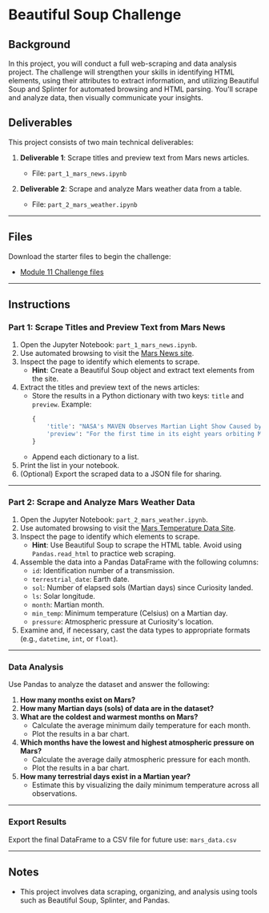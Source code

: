 # Beautiful Soup Challenge

## Background

In this project, you will conduct a full web-scraping and data analysis project. The challenge will strengthen your skills in identifying HTML elements, using their attributes to extract information, and utilizing Beautiful Soup and Splinter for automated browsing and HTML parsing. You'll scrape and analyze data, then visually communicate your insights.

## Deliverables

This project consists of two main technical deliverables:

1. **Deliverable 1**: Scrape titles and preview text from Mars news articles.  
   - File: `part_1_mars_news.ipynb`

2. **Deliverable 2**: Scrape and analyze Mars weather data from a table.  
   - File: `part_2_mars_weather.ipynb`

---

## Files

Download the starter files to begin the challenge:

- [Module 11 Challenge files](https://bootcampspot.instructure.com/courses/6252/external_tools/313)

---

## Instructions

### Part 1: Scrape Titles and Preview Text from Mars News

1. Open the Jupyter Notebook: `part_1_mars_news.ipynb`.
2. Use automated browsing to visit the [Mars News site](https://redplanetscience.com).
3. Inspect the page to identify which elements to scrape.
   - **Hint**: Create a Beautiful Soup object and extract text elements from the site.
4. Extract the titles and preview text of the news articles:
   - Store the results in a Python dictionary with two keys: `title` and `preview`. Example:
     ```python
     {
         'title': "NASA's MAVEN Observes Martian Light Show Caused by Major Solar Storm",
         'preview': "For the first time in its eight years orbiting Mars, NASA’s MAVEN mission witnessed two different types of ultraviolet aurorae simultaneously, the result of solar storms that began on Aug. 27."
     }
     ```
   - Append each dictionary to a list.
5. Print the list in your notebook.
6. (Optional) Export the scraped data to a JSON file for sharing.

---

### Part 2: Scrape and Analyze Mars Weather Data

1. Open the Jupyter Notebook: `part_2_mars_weather.ipynb`.
2. Use automated browsing to visit the [Mars Temperature Data Site](https://static.bc-edx.com/data/web/mars_facts/temperature.html).
3. Inspect the page to identify which elements to scrape.
   - **Hint**: Use Beautiful Soup to scrape the HTML table. Avoid using `Pandas.read_html` to practice web scraping.
4. Assemble the data into a Pandas DataFrame with the following columns:
   - `id`: Identification number of a transmission.
   - `terrestrial_date`: Earth date.
   - `sol`: Number of elapsed sols (Martian days) since Curiosity landed.
   - `ls`: Solar longitude.
   - `month`: Martian month.
   - `min_temp`: Minimum temperature (Celsius) on a Martian day.
   - `pressure`: Atmospheric pressure at Curiosity's location.
5. Examine and, if necessary, cast the data types to appropriate formats (e.g., `datetime`, `int`, or `float`).

---

### Data Analysis

Use Pandas to analyze the dataset and answer the following:

1. **How many months exist on Mars?**
2. **How many Martian days (sols) of data are in the dataset?**
3. **What are the coldest and warmest months on Mars?**  
   - Calculate the average minimum daily temperature for each month.  
   - Plot the results in a bar chart.
4. **Which months have the lowest and highest atmospheric pressure on Mars?**  
   - Calculate the average daily atmospheric pressure for each month.  
   - Plot the results in a bar chart.
5. **How many terrestrial days exist in a Martian year?**  
   - Estimate this by visualizing the daily minimum temperature across all observations.

---

### Export Results

Export the final DataFrame to a CSV file for future use: `mars_data.csv`

---

## Notes

- This project involves data scraping, organizing, and analysis using tools such as Beautiful Soup, Splinter, and Pandas.


